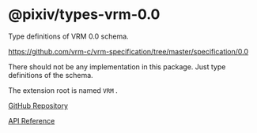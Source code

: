 # @pixiv/types-vrm-0.0

Type definitions of VRM 0.0 schema.

https://github.com/vrm-c/vrm-specification/tree/master/specification/0.0

There should not be any implementation in this package. Just type definitions of the schema.

The extension root is named `VRM` .

[GitHub Repository](https://github.com/pixiv/three-vrm/tree/dev/packages/types-vrm-0.0)

[API Reference](https://pixiv.github.io/three-vrm/docs/modules/types-vrm-0.0)
